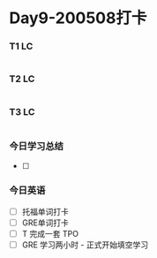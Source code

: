 # Day9-200508打卡

### T1 LC



```

```

### T2 LC



```

```

### T3 LC



```

```

### 今日学习总结

- [ ] 

### 今日英语

- [ ] 托福单词打卡
- [ ] GRE单词打卡
- [ ] T 完成一套 TPO
- [ ] GRE 学习两小时 - 正式开始填空学习